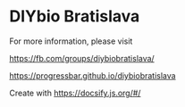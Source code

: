 # DIYbio Bratislava

For more information, please visit

https://fb.com/groups/diybiobratislava/

https://progressbar.github.io/diybiobratislava

Create with https://docsify.js.org/#/

